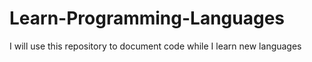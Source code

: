 # Learn-Programming-Languages
I will use this repository to document code while I learn new languages
